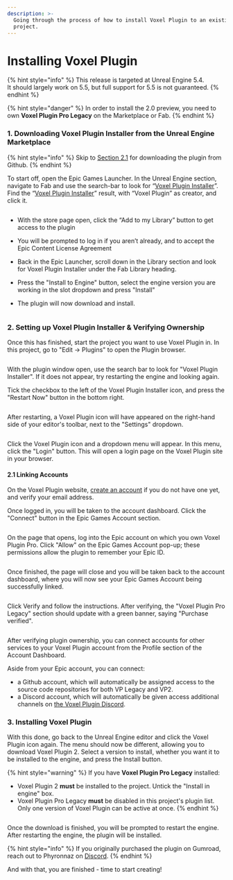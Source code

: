 ```yaml
---
description: >-
  Going through the process of how to install Voxel Plugin to an existing
  project.
---
```


# Installing Voxel Plugin

{% hint style="info" %}
This release is targeted at Unreal Engine 5.4. \
It should largely work on 5.5, but full support for 5.5 is not guaranteed.
{% endhint %}

{% hint style="danger" %}
In order to install the 2.0 preview, you need to own **Voxel Plugin Pro Legacy** on the Marketplace or Fab.
{% endhint %}

### 1. Downloading Voxel Plugin Installer from the Unreal Engine Marketplace

{% hint style="info" %}
Skip to [Section 2.1](installing-voxel-plugin.md#id-2.1-linking-accounts) for downloading the plugin from Github.
{% endhint %}

To start off, open the Epic Games Launcher. In the Unreal Engine section, navigate to Fab and use the search-bar to look for “[Voxel Plugin Installer](https://www.fab.com/listings/d3f93b8f-1718-406a-96ac-f96755678f1e)”. Find the “[Voxel Plugin Installer](https://www.fab.com/listings/d3f93b8f-1718-406a-96ac-f96755678f1e)” result, with “Voxel Plugin” as creator, and click it.

<figure><img src="../.gitbook/assets/image (6).png" alt=""><figcaption></figcaption></figure>

* With the store page open, click the “Add to my Library” button to get access to the plugin
* You will be prompted to log in if you aren’t already, and to accept the Epic Content License Agreement
* Back in the Epic Launcher, scroll down in the Library section and look for Voxel Plugin Installer under the Fab Library heading. &#x20;
* Press the "Install to Engine" button, select the engine version you are working in the slot dropdown and press "Install"
*   The plugin will now download and install.&#x20;

    <figure><img src="../.gitbook/assets/image (1) (1) (1) (1).png" alt=""><figcaption></figcaption></figure>

### 2. Setting up Voxel Plugin Installer & Verifying Ownership

Once this has finished, start the project you want to use Voxel Plugin in. In this project, go to "Edit -> Plugins" to open the Plugin browser.

<figure><img src="../.gitbook/assets/image (91).png" alt=""><figcaption></figcaption></figure>

With the plugin window open, use the search bar to look for "Voxel Plugin Installer". If it does not appear, try restarting the engine and looking again.

Tick the checkbox to the left of the Voxel Plugin Installer icon, and press the "Restart Now" button in the bottom right.

<figure><img src="../.gitbook/assets/image (12).png" alt=""><figcaption></figcaption></figure>

After restarting, a Voxel Plugin icon will have appeared on the right-hand side of your editor's toolbar, next to the "Settings" dropdown.&#x20;

<figure><img src="../.gitbook/assets/image (157).png" alt=""><figcaption></figcaption></figure>

Click the Voxel Plugin icon and a dropdown menu will appear. In this menu, click the "Login" button. This will open a login page on the Voxel Plugin site in your browser.&#x20;

#### 2.1 Linking Accounts

On the Voxel Plugin website, [create an account](https://voxelplugin.com/register) if you do not have one yet, and verify your email address.

Once logged in, you will be taken to the account dashboard. Click the "Connect" button in the Epic Games Account section.&#x20;

<figure><img src="../.gitbook/assets/image (5) (1).png" alt=""><figcaption></figcaption></figure>

On the page that opens, log into the Epic account on which you own Voxel Plugin Pro. Click "Allow" on the Epic Games Account pop-up; these permissions allow the plugin to remember your Epic ID.

<figure><img src="../.gitbook/assets/image (4) (1) (1).png" alt=""><figcaption></figcaption></figure>

Once finished, the page will close and you will be taken back to the account dashboard, where you will now see your Epic Games Account being successfully linked.

<figure><img src="../.gitbook/assets/image (6) (1).png" alt=""><figcaption></figcaption></figure>

Click Verify and follow the instructions. After verifying, the "Voxel Plugin Pro Legacy" section should update with a green banner, saying "Purchase verified".

<figure><img src="../.gitbook/assets/image (7).png" alt=""><figcaption></figcaption></figure>

After verifying plugin ownership, you can connect accounts for other services to your Voxel Plugin account from the Profile section of the Account Dashboard.&#x20;

Aside from your Epic account, you can connect:

* &#x20;a Github account, which will automatically be assigned access to the source code repositories for both VP Legacy and VP2.
* a Discord account, which will automatically be given access additional channels on [the Voxel Plugin Discord](https://discord.voxelplugin.com).&#x20;

### 3. Installing Voxel Plugin

With this done, go back to the Unreal Engine editor and click the Voxel Plugin icon again. The menu should now be different, allowing you to download Voxel Plugin 2. Select a version to install, whether you want it to be installed to the engine, and press the Install button.

{% hint style="warning" %}
If you have **Voxel Plugin Pro Legacy** installed:

* Voxel Plugin 2 **must** be installed to the project. Untick the "Install in engine" box.&#x20;
* Voxel Plugin Pro Legacy **must** be disabled in this project's plugin list. Only one version of Voxel Plugin can be active at once.
{% endhint %}

<figure><img src="../.gitbook/assets/image (10).png" alt=""><figcaption></figcaption></figure>

Once the download is finished, you will be prompted to restart the engine. After restarting the engine, the plugin will be installed.

{% hint style="info" %}
If you originally purchased the plugin on Gumroad, reach out to Phyronnaz on [Discord](https://discord.voxelplugin.com).
{% endhint %}

And with that, you are finished - time to start creating!
